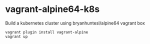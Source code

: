 # vagrant-alpine64-k8s
Build a kubernetes cluster using bryanhuntesl/alpine64 vagrant box

```
vagrant plugin install vagrant-alpine
vagrant up
```
